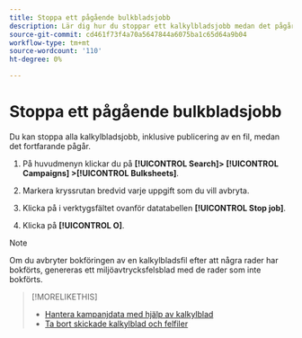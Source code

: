 ```yaml
---
title: Stoppa ett pågående bulkbladsjobb
description: Lär dig hur du stoppar ett kalkylbladsjobb medan det pågår.
source-git-commit: cd461f73f4a70a5647844a6075ba1c65d64a9b04
workflow-type: tm+mt
source-wordcount: '110'
ht-degree: 0%

---
```


# Stoppa ett pågående bulkbladsjobb

Du kan stoppa alla kalkylbladsjobb, inklusive publicering av en fil, medan det fortfarande pågår.

1. På huvudmenyn klickar du på **[!UICONTROL Search]> [!UICONTROL Campaigns] >[!UICONTROL Bulksheets]**.

1. Markera kryssrutan bredvid varje uppgift som du vill avbryta.

1. Klicka på i verktygsfältet ovanför datatabellen **[!UICONTROL Stop job]**.

1. Klicka på **[!UICONTROL O]**.

>[!NOTE]
>
>Om du avbryter bokföringen av en kalkylbladsfil efter att några rader har bokförts, genereras ett miljöavtrycksfelsblad med de rader som inte bokförts.

>[!MORELIKETHIS]
>
>* [Hantera kampanjdata med hjälp av kalkylblad](bulksheet-about.md)
>* [Ta bort skickade kalkylblad och felfiler](bulksheet-delete.md)

